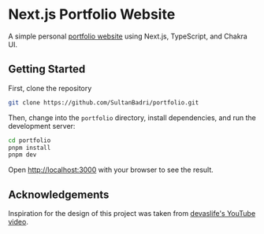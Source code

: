 # Next.js Portfolio Website

A simple personal [portfolio website](https://sultanbadri.vercel.app/) using Next.js, TypeScript, and Chakra UI.

## Getting Started

First, clone the repository

```bash
git clone https://github.com/SultanBadri/portfolio.git
```

Then, change into the `portfolio` directory, install dependencies, and run the development server:

```bash
cd portfolio
pnpm install
pnpm dev
```

Open [http://localhost:3000](http://localhost:3000) with your browser to see the result.

## Acknowledgements
Inspiration for the design of this project was taken from [devaslife's YouTube video](https://www.youtube.com/watch?v=bSMZgXzC9AA).

